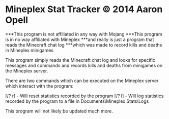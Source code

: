 Mineplex Stat Tracker
© 2014 Aaron Opell
===================

***This program is not affiliated in any way with Mojang
***This program is in no way affiliated with Mineplex
***and really is just a program that reads the Minecraft chat log
***which was made to record kills and deaths in Mineplex minigames

This program simply reads the Minecraft chat log and looks for specific messages and commands and
records kills and deaths from minigames on the Mineplex server.

There are two commands which can be executed on the Mineplex server which interact with the program:

[/? r] - Will reset statistics recorded by the program
[/? l] - Will log statistics recorded by the program to a file in Documents\Mineplex Stats\Logs

This program will not likely be updated much more.
